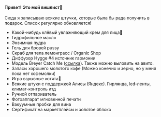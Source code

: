 <h4>Привет! Это мой вишлист🎁</h4>
<p>Сюда я записываю всякие штучки, которые была бы рада получить в подарок. Список регулярно обновляется!</p>
<ul>
<li>Какой-нибудь клёвый увлажняющий крем для лица💅</li>

<li>Гидрофильное масло</li>

<li>Энзимная пудра</li>

<li>Гель для бровей pussy</li>

<li>Скраб для тела лемонграсс / Organic Shop</li>

<li>Диффузор Hygge #4 источник гармонии</li>

<li>Модель Breyer Catch Me (<a href="https://www.breyerhorses.com/products/catch-me">ссылка</a>). Также можно выловить на авито.</li>

<li>Запасы хорошего молотого кофе (Можно конечно и зерно, но у меня пока нет кофемолки)</li>

<li>Игра взрывные котята🎲</li>

<li>Всякие штуки с поддержкой Алисы (Яндекс). Гирлянда, led-ленты, климат-контроль итд</li>

<li>Ручной отпариватель</li>

<li>Фотоаппарат мгновенной печати</li>

<li>Вакуумные пробки для вина</li>

<li>Сертификат на маркетплэйсы и золотое яблоко</li>
</ul>
